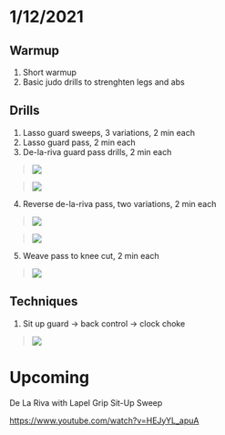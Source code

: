 # 1/12/2021

## Warmup

1. Short warmup
2. Basic judo drills to strenghten legs and abs

## Drills

1. Lasso guard sweeps, 3 variations, 2 min each
2. Lasso guard pass, 2 min each
3. De-la-riva guard pass drills, 2 min each

> [![](https://img.youtube.com/vi/6lwXwWarN-w/0.jpg)](https://www.youtube.com/watch?v=6lwXwWarN-w)

> [![](https://img.youtube.com/vi/woLpps7PVuY/0.jpg)](https://www.youtube.com/watch?v=woLpps7PVuY)

4. Reverse de-la-riva pass, two variations, 2 min each

> [![](https://img.youtube.com/vi/7UjUZPFh-AM/0.jpg)](https://www.youtube.com/watch?v=7UjUZPFh-AM)

> [![](https://img.youtube.com/vi/MyFXhOGXLWY/0.jpg)](https://www.youtube.com/watch?v=MyFXhOGXLWY)

5. Weave pass to knee cut, 2 min each

> [![](https://img.youtube.com/vi/GRd6c4Ovv5c/0.jpg)](https://www.youtube.com/watch?v=GRd6c4Ovv5c)

## Techniques

1. Sit up guard → back control → clock choke

> [![](https://img.youtube.com/vi/9_YachW28wI/0.jpg)](https://www.youtube.com/watch?v=9_YachW28wI)

# Upcoming 

De La Riva with Lapel Grip Sit-Up Sweep

https://www.youtube.com/watch?v=HEJyYL_apuA


